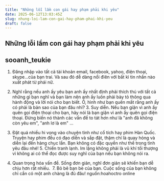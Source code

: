 ```yaml
---
title: "Những lỗi lầm con gái hay phạm phải khi yêu"
date: 2025-06-12T13:03:45Z
slug: nhung-loi-lam-con-gai-hay-pham-phai-khi-yeu
draft: false
---
```


## Những lỗi lầm con gái hay phạm phải khi yêu

## sooanh_teukie

1. Đăng nhập vào tất cả tài khoản email, facebook, yahoo, điện thoại, skype…của bạn trai. Và sau đó dễ dàng nổi điên với bất kì tin nhắn nào xuất phát từ phái nữ.

2. Nghĩ rằng nếu anh ấy yêu bạn anh ấy nhất định phải thích thú với tất cả những gì bạn nghĩ và bạn làm nên anh ấy luôn phải bày tỏ thông qua hành động và lời nói cho bạn biết. Ồ, hình như bạn quên mất rằng anh ấy có phải là bản sao của bạn đâu nhỉ?
​3. Suy diễn. Nếu bạn giận vì anh ấy quên gọi điện thoại cho bạn, hãy nói là bạn giận vì anh ấy quên gọi điện thoại. Đừng biến nó thành các vấn đề to tát hơn như là "anh đã không còn yêu em", "anh lơ là em" … 

4. Đặt quá nhiều hi vọng vào chuyện tình như cổ tích hay phim Hàn Quốc. Truyện hay phim đều có đạo diễn và sắp đặt, thậm chí là quay hỏng và diễn  lại đến hàng chục lần. Bạn không có đặc quyền như thế trong tình yêu đâu nhé!
​5. Chiến tranh lạnh. Im lặng không phải là vũ khí tối thượng vì không ai có thể đọc được suy nghĩ của bạn nếu bạn không nói ra. 

6. Quan trọng hóa vấn đề. Sống đơn giản, nghĩ đơn giản sẽ khiến bạn dễ chịu hơn rất nhiều.
​ 7. Bỏ bê bạn bè của bạn. Cuộc sống của bạn không chỉ cần có một anh chàng là đủ đâu!
nguồn:hoahoctro online
​